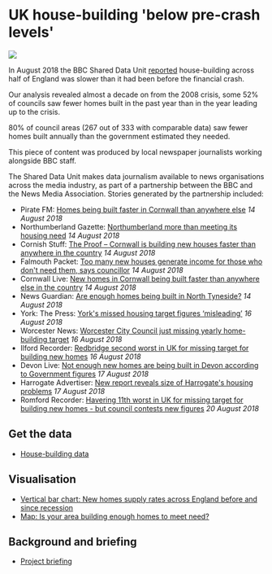 # UK house-building 'below pre-crash levels'

![](https://ichef.bbci.co.uk/news/624/cpsprodpb/08CB/production/_102815220_map-housebuildmap3-nc.jpg)

In August 2018 the BBC Shared Data Unit [reported](https://www.bbc.co.uk/news/uk-england-45050276) house-building across half of England was slower than it had been before the financial crash.

Our analysis revealed almost a decade on from the 2008 crisis, some 52% of councils saw fewer homes built in the past year than in the year leading up to the crisis.

80% of council areas (267 out of 333 with comparable data) saw fewer homes built annually than the government estimated they needed.

This piece of content was produced by local newspaper journalists working alongside BBC staff.

The Shared Data Unit makes data journalism available to news organisations across the media industry, as part of a partnership between the BBC and the News Media Association. Stories generated by the partnership included:

* Pirate FM: [Homes being built faster in Cornwall than anywhere else](https://www.piratefm.co.uk/news/latest-news/2658597/homes-being-built-faster-in-cornwall-than-anywhere-else/) *14 August 2018*
* Northumberland Gazette: [Northumberland more than meeting its housing need](https://www.northumberlandgazette.co.uk/news/northumberland-more-than-meeting-its-housing-need-1-9298991) *14 August 2018*
* Cornish Stuff: [The Proof – Cornwall is building new houses faster than anywhere in the country](https://cornishstuff.com/2018/08/14/are-we-building-enough-homes/) *14 August 2018*
* Falmouth Packet: [Too many new houses generate income for those who don't need them, says councillor](http://www.falmouthpacket.co.uk/news/16417066.too-many-new-houses-generate-income-for-those-who-dont-need-them-says-councillor/) *14 August 2018*
* Cornwall Live: [New homes in Cornwall being built faster than anywhere else in the country](https://www.cornwalllive.com/news/cornwall-news/new-homes-cornwall-being-built-1894283) *14 August 2018*
* News Guardian: [Are enough homes being built in North Tyneside?](https://www.newsguardian.co.uk/news/are-enough-homes-being-built-in-north-tyneside-1-9299664) *14 August 2018*
* York: The Press: [York's missed housing target figures ‘misleading’](http://www.yorkpress.co.uk/news/16420570.yorks-missed-housing-target-figures-misleading/) *16 August 2018*
* Worcester News: [Worcester City Council just missing yearly home-building target](http://www.worcesternews.co.uk/news/16439357.worcester-city-council-just-missing-yearly-home-building-target/) *16 August 2018*
* Ilford Recorder: [Redbridge second worst in UK for missing target for building new homes](http://www.ilfordrecorder.co.uk/news/politics/redbridge-new-home-building-second-worst-1-5653736) *16 August 2018*
* Devon Live: [Not enough new homes are being built in Devon according to Government figures](https://www.devonlive.com/news/devon-news/not-enough-new-homes-being-1910207) *17 August 2018*
* Harrogate Advertiser: [New report reveals size of Harrogate's housing problems](https://www.harrogateadvertiser.co.uk/news/new-report-reveals-size-of-harrogate-s-housing-problems-1-9307046) *17 August 2018*
* Romford Recorder: [Havering 11th worst in UK for missing target for building new homes - but council contests new figures](http://www.romfordrecorder.co.uk/news/politics/havering-new-homes-eleventh-worst-1-5653735) *20 August 2018*




## Get the data

* [House-building data](https://docs.google.com/spreadsheets/d/1ZSkk2fGfRWAC0S0v0lwieDNlReLGyj5kCDb-vbmQsSw/edit#gid=459469688)

## Visualisation

* [Vertical bar chart: New homes supply rates across England before and since recession](https://ichef.bbci.co.uk/news/624/cpsprodpb/2FDB/production/_102815221_chart-englandnetadditionssincerecession-kbj7z-nc.png)
* [Map: Is your area building enough homes to meet need?](https://ichef.bbci.co.uk/news/624/cpsprodpb/08CB/production/_102815220_map-housebuildmap3-nc.jpg)

## Background and briefing

* [Project briefing](https://docs.google.com/document/d/1l1pFE9SzXaO-XUBzIaBrXYS71V_4-7WxJfSPWFNHUIg/edit)
